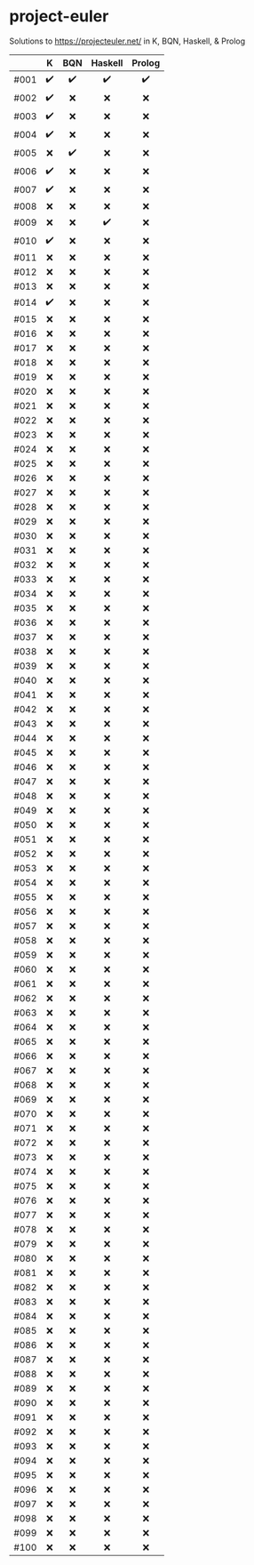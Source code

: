 # project-euler
Solutions to https://projecteuler.net/ in K, BQN, Haskell, &amp; Prolog

|      | K                  | BQN                | Haskell            | Prolog             |
| ---  | :---:              | :---:              | :---:              | :---:              |
| #001 | :heavy_check_mark: | :heavy_check_mark: | :heavy_check_mark: | :heavy_check_mark: |
| #002 | :heavy_check_mark: | :x:                | :x:                | :x:                |
| #003 | :heavy_check_mark: | :x:                | :x:                | :x:                |
| #004 | :heavy_check_mark: | :x:                | :x:                | :x:                |
| #005 | :x:                | :heavy_check_mark: | :x:                | :x:                |
| #006 | :heavy_check_mark: | :x:                | :x:                | :x:                |
| #007 | :heavy_check_mark: | :x:                | :x:                | :x:                |
| #008 | :x:                | :x:                | :x:                | :x:                |
| #009 | :x:                | :x:                | :heavy_check_mark: | :x:                |
| #010 | :heavy_check_mark: | :x:                | :x:                | :x:                |
| #011 | :x:                | :x:                | :x:                | :x:                |
| #012 | :x:                | :x:                | :x:                | :x:                |
| #013 | :x:                | :x:                | :x:                | :x:                |
| #014 | :heavy_check_mark: | :x:                | :x:                | :x:                |
| #015 | :x:                | :x:                | :x:                | :x:                |
| #016 | :x:                | :x:                | :x:                | :x:                |
| #017 | :x:                | :x:                | :x:                | :x:                |
| #018 | :x:                | :x:                | :x:                | :x:                |
| #019 | :x:                | :x:                | :x:                | :x:                |
| #020 | :x:                | :x:                | :x:                | :x:                |
| #021 | :x:                | :x:                | :x:                | :x:                |
| #022 | :x:                | :x:                | :x:                | :x:                |
| #023 | :x:                | :x:                | :x:                | :x:                |
| #024 | :x:                | :x:                | :x:                | :x:                |
| #025 | :x:                | :x:                | :x:                | :x:                |
| #026 | :x:                | :x:                | :x:                | :x:                |
| #027 | :x:                | :x:                | :x:                | :x:                |
| #028 | :x:                | :x:                | :x:                | :x:                |
| #029 | :x:                | :x:                | :x:                | :x:                |
| #030 | :x:                | :x:                | :x:                | :x:                |
| #031 | :x:                | :x:                | :x:                | :x:                |
| #032 | :x:                | :x:                | :x:                | :x:                |
| #033 | :x:                | :x:                | :x:                | :x:                |
| #034 | :x:                | :x:                | :x:                | :x:                |
| #035 | :x:                | :x:                | :x:                | :x:                |
| #036 | :x:                | :x:                | :x:                | :x:                |
| #037 | :x:                | :x:                | :x:                | :x:                |
| #038 | :x:                | :x:                | :x:                | :x:                |
| #039 | :x:                | :x:                | :x:                | :x:                |
| #040 | :x:                | :x:                | :x:                | :x:                |
| #041 | :x:                | :x:                | :x:                | :x:                |
| #042 | :x:                | :x:                | :x:                | :x:                |
| #043 | :x:                | :x:                | :x:                | :x:                |
| #044 | :x:                | :x:                | :x:                | :x:                |
| #045 | :x:                | :x:                | :x:                | :x:                |
| #046 | :x:                | :x:                | :x:                | :x:                |
| #047 | :x:                | :x:                | :x:                | :x:                |
| #048 | :x:                | :x:                | :x:                | :x:                |
| #049 | :x:                | :x:                | :x:                | :x:                |
| #050 | :x:                | :x:                | :x:                | :x:                |
| #051 | :x:                | :x:                | :x:                | :x:                |
| #052 | :x:                | :x:                | :x:                | :x:                |
| #053 | :x:                | :x:                | :x:                | :x:                |
| #054 | :x:                | :x:                | :x:                | :x:                |
| #055 | :x:                | :x:                | :x:                | :x:                |
| #056 | :x:                | :x:                | :x:                | :x:                |
| #057 | :x:                | :x:                | :x:                | :x:                |
| #058 | :x:                | :x:                | :x:                | :x:                |
| #059 | :x:                | :x:                | :x:                | :x:                |
| #060 | :x:                | :x:                | :x:                | :x:                |
| #061 | :x:                | :x:                | :x:                | :x:                |
| #062 | :x:                | :x:                | :x:                | :x:                |
| #063 | :x:                | :x:                | :x:                | :x:                |
| #064 | :x:                | :x:                | :x:                | :x:                |
| #065 | :x:                | :x:                | :x:                | :x:                |
| #066 | :x:                | :x:                | :x:                | :x:                |
| #067 | :x:                | :x:                | :x:                | :x:                |
| #068 | :x:                | :x:                | :x:                | :x:                |
| #069 | :x:                | :x:                | :x:                | :x:                |
| #070 | :x:                | :x:                | :x:                | :x:                |
| #071 | :x:                | :x:                | :x:                | :x:                |
| #072 | :x:                | :x:                | :x:                | :x:                |
| #073 | :x:                | :x:                | :x:                | :x:                |
| #074 | :x:                | :x:                | :x:                | :x:                |
| #075 | :x:                | :x:                | :x:                | :x:                |
| #076 | :x:                | :x:                | :x:                | :x:                |
| #077 | :x:                | :x:                | :x:                | :x:                |
| #078 | :x:                | :x:                | :x:                | :x:                |
| #079 | :x:                | :x:                | :x:                | :x:                |
| #080 | :x:                | :x:                | :x:                | :x:                |
| #081 | :x:                | :x:                | :x:                | :x:                |
| #082 | :x:                | :x:                | :x:                | :x:                |
| #083 | :x:                | :x:                | :x:                | :x:                |
| #084 | :x:                | :x:                | :x:                | :x:                |
| #085 | :x:                | :x:                | :x:                | :x:                |
| #086 | :x:                | :x:                | :x:                | :x:                |
| #087 | :x:                | :x:                | :x:                | :x:                |
| #088 | :x:                | :x:                | :x:                | :x:                |
| #089 | :x:                | :x:                | :x:                | :x:                |
| #090 | :x:                | :x:                | :x:                | :x:                |
| #091 | :x:                | :x:                | :x:                | :x:                |
| #092 | :x:                | :x:                | :x:                | :x:                |
| #093 | :x:                | :x:                | :x:                | :x:                |
| #094 | :x:                | :x:                | :x:                | :x:                |
| #095 | :x:                | :x:                | :x:                | :x:                |
| #096 | :x:                | :x:                | :x:                | :x:                |
| #097 | :x:                | :x:                | :x:                | :x:                |
| #098 | :x:                | :x:                | :x:                | :x:                |
| #099 | :x:                | :x:                | :x:                | :x:                |
| #100 | :x:                | :x:                | :x:                | :x:                |
